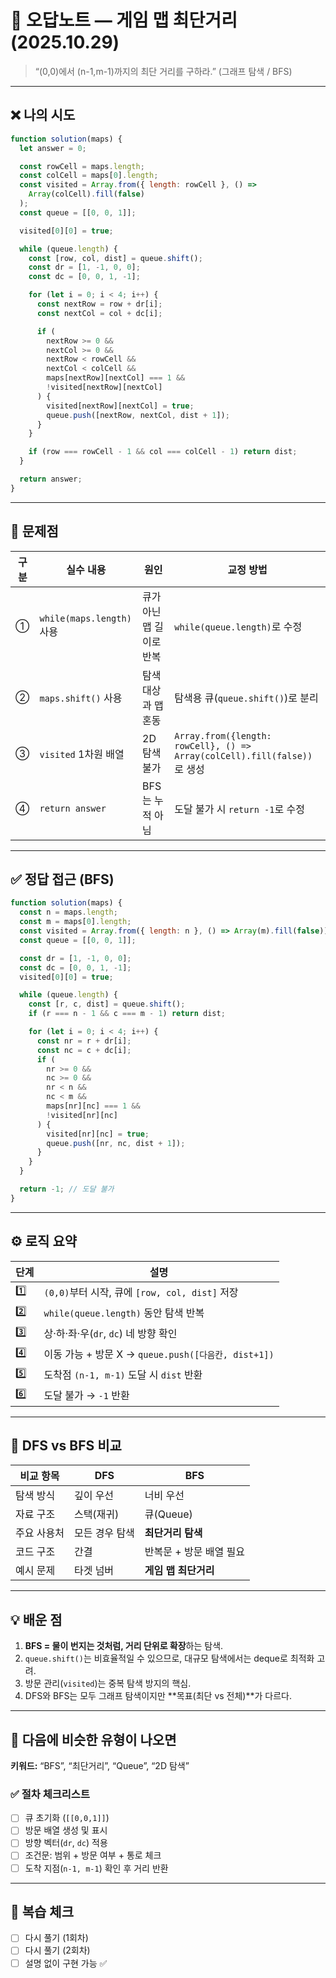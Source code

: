 # 🧾 오답노트 — 게임 맵 최단거리 (2025.10.29)

> “(0,0)에서 (n-1,m-1)까지의 최단 거리를 구하라.”
> (그래프 탐색 / BFS)

---

## ❌ 나의 시도

```js
function solution(maps) {
  let answer = 0;

  const rowCell = maps.length;
  const colCell = maps[0].length;
  const visited = Array.from({ length: rowCell }, () =>
    Array(colCell).fill(false)
  );
  const queue = [[0, 0, 1]];

  visited[0][0] = true;

  while (queue.length) {
    const [row, col, dist] = queue.shift();
    const dr = [1, -1, 0, 0];
    const dc = [0, 0, 1, -1];

    for (let i = 0; i < 4; i++) {
      const nextRow = row + dr[i];
      const nextCol = col + dc[i];

      if (
        nextRow >= 0 &&
        nextCol >= 0 &&
        nextRow < rowCell &&
        nextCol < colCell &&
        maps[nextRow][nextCol] === 1 &&
        !visited[nextRow][nextCol]
      ) {
        visited[nextRow][nextCol] = true;
        queue.push([nextRow, nextCol, dist + 1]);
      }
    }

    if (row === rowCell - 1 && col === colCell - 1) return dist;
  }

  return answer;
}
```

---

## 🧩 문제점

| 구분 | 실수 내용                 | 원인                     | 교정 방법                                                                |
| ---- | ------------------------- | ------------------------ | ------------------------------------------------------------------------ |
| ①    | `while(maps.length)` 사용 | 큐가 아닌 맵 길이로 반복 | `while(queue.length)`로 수정                                             |
| ②    | `maps.shift()` 사용       | 탐색 대상과 맵 혼동      | 탐색용 큐(`queue.shift()`)로 분리                                        |
| ③    | `visited` 1차원 배열      | 2D 탐색 불가             | `Array.from({length: rowCell}, () => Array(colCell).fill(false))`로 생성 |
| ④    | `return answer`           | BFS는 누적 아님          | 도달 불가 시 `return -1`로 수정                                          |

---

## ✅ 정답 접근 (BFS)

```js
function solution(maps) {
  const n = maps.length;
  const m = maps[0].length;
  const visited = Array.from({ length: n }, () => Array(m).fill(false));
  const queue = [[0, 0, 1]];

  const dr = [1, -1, 0, 0];
  const dc = [0, 0, 1, -1];
  visited[0][0] = true;

  while (queue.length) {
    const [r, c, dist] = queue.shift();
    if (r === n - 1 && c === m - 1) return dist;

    for (let i = 0; i < 4; i++) {
      const nr = r + dr[i];
      const nc = c + dc[i];
      if (
        nr >= 0 &&
        nc >= 0 &&
        nr < n &&
        nc < m &&
        maps[nr][nc] === 1 &&
        !visited[nr][nc]
      ) {
        visited[nr][nc] = true;
        queue.push([nr, nc, dist + 1]);
      }
    }
  }

  return -1; // 도달 불가
}
```

---

## ⚙️ 로직 요약

| 단계 | 설명                                                |
| ---- | --------------------------------------------------- |
| 1️⃣   | `(0,0)`부터 시작, 큐에 `[row, col, dist]` 저장      |
| 2️⃣   | `while(queue.length)` 동안 탐색 반복                |
| 3️⃣   | 상·하·좌·우(`dr`, `dc`) 네 방향 확인                |
| 4️⃣   | 이동 가능 + 방문 X → `queue.push([다음칸, dist+1])` |
| 5️⃣   | 도착점 `(n-1, m-1)` 도달 시 `dist` 반환             |
| 6️⃣   | 도달 불가 → `-1` 반환                               |

---

## 🧠 DFS vs BFS 비교

| 비교 항목   | DFS            | BFS                     |
| ----------- | -------------- | ----------------------- |
| 탐색 방식   | 깊이 우선      | 너비 우선               |
| 자료 구조   | 스택(재귀)     | 큐(Queue)               |
| 주요 사용처 | 모든 경우 탐색 | **최단거리 탐색**       |
| 코드 구조   | 간결           | 반복문 + 방문 배열 필요 |
| 예시 문제   | 타겟 넘버      | **게임 맵 최단거리**    |

---

## 💡 배운 점

1. **BFS = 물이 번지는 것처럼, 거리 단위로 확장**하는 탐색.
2. `queue.shift()`는 비효율적일 수 있으므로, 대규모 탐색에서는 deque로 최적화 고려.
3. 방문 관리(`visited`)는 중복 탐색 방지의 핵심.
4. DFS와 BFS는 모두 그래프 탐색이지만 **목표(최단 vs 전체)**가 다르다.

---

## 📌 다음에 비슷한 유형이 나오면

**키워드:** “BFS”, “최단거리”, “Queue”, “2D 탐색”

### ✅ 절차 체크리스트

- [ ] 큐 초기화 (`[[0,0,1]]`)
- [ ] 방문 배열 생성 및 표시
- [ ] 방향 벡터(`dr`, `dc`) 적용
- [ ] 조건문: 범위 + 방문 여부 + 통로 체크
- [ ] 도착 지점(`n-1, m-1`) 확인 후 거리 반환

---

## 🔁 복습 체크

- [ ] 다시 풀기 (1회차)
- [ ] 다시 풀기 (2회차)
- [ ] 설명 없이 구현 가능 ✅
